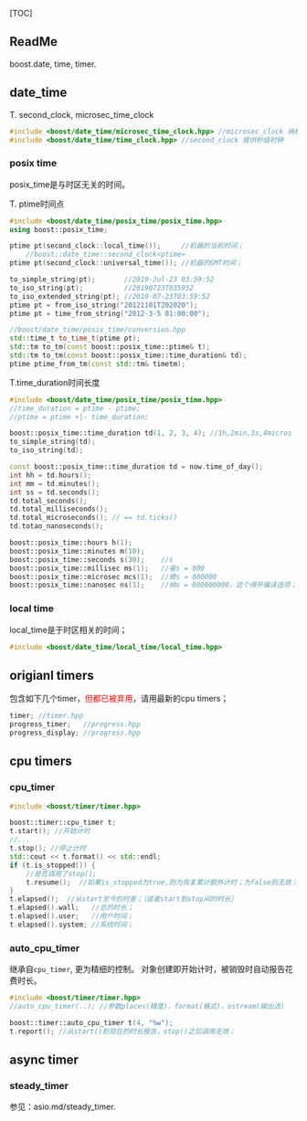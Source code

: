 [TOC]



## ReadMe

boost.date, time, timer.



## date_time

T. second_clock, microsec_time_clock

```cpp
#include <boost/date_time/microsec_time_clock.hpp> //microsec_clock 纳秒级时钟；
#include <boost/date_time/time_clock.hpp> //second_clock 提供秒级时钟
```



### posix time

posix_time是与时区无关的时间。

T. ptime时间点

```cpp
#include <boost/date_time/posix_time/posix_time.hpp>
using boost::posix_time;

ptime pt(second_clock::local_time());     //机器的当前时间；
	//boost::date_time::second_clock<ptime>
ptime pt(second_clock::universal_time()); //机器的GMT时间；

to_simple_string(pt);       //2019-Jul-23 03:59:52
to_iso_string(pt);          //20190723T035952
to_iso_extended_string(pt); //2019-07-23T03:59:52
ptime pt = from_iso_string("20121101T202020");
ptime pt = time_from_string("2012-3-5 01:00:00");

//boost/date_time/posix_time/conversion.hpp
std::time_t to_time_t(ptime pt);
std::tm to_tm(const boost::posix_time::ptime& t);
std::tm to_tm(const boost::posix_time::time_duration& td);
ptime ptime_from_tm(const std::tm& timetm);
```

T.time_duration时间长度

```cpp
#include <boost/date_time/posix_time/posix_time.hpp>
//time_duration = ptime - ptime;
//ptime = ptime +|- time_duration;

boost::posix_time::time_duration td(1, 2, 3, 4); //1h,2min,3s,4micros
to_simple_string(td);
to_iso_string(td);

const boost::posix_time::time_duration td = now.time_of_day();
int hh = td.hours();
int mm = td.minutes();
int ss = td.seconds();
td.total_seconds();
td.total_milliseconds();
td.total_microseconds(); // == td.ticks()
td.totao_nanoseconds();

boost::posix_time::hours h(1);
boost::posix_time::minutes m(10);    
boost::posix_time::seconds s(30);    //s
boost::posix_time::millisec ms(1);   //毫s = 000
boost::posix_time::microsec mcs(1);  //微s = 000000
boost::posix_time::nanosec ns(1);    //纳s = 000000000，这个得开编译选项；
```



### local time

local_time是于时区相关的时间；

```cpp
#include <boost/date_time/local_time/local_time.hpp>
```





## origianl timers

包含如下几个timer，<font color=red>但都已被弃用</font>，请用最新的cpu timers；

```cpp
timer; //timer.hpp
progress_timer;   //progress.hpp
progress_display; //progress.hpp
```



## cpu timers



### cpu_timer

```cpp
#include <boost/timer/timer.hpp>

boost::timer::cpu_timer t;
t.start(); //开始计时
//...
t.stop(); //停止计时
std::cout << t.format() << std::endl;
if (t.is_stopped()) {
    //是否调用了stop();
    t.resume();  //如果is_stopped为true,则为恢复累计额外计时；为false则无效；
}
t.elapsed();  //从start至今的时差；（或者start到stop间的时长）
t.elapsed().wall;   //总的时长；
t.elapsed().user;   //用户时间；
t.elapsed().system; //系统时间；
```



### auto_cpu_timer

继承自`cpu_timer`, 更为精细的控制。
对象创建即开始计时，被销毁时自动报告花费时长。

```cpp
#include <boost/timer/timer.hpp>
//auto_cpu_timer(..); //参数places(精度)，format(格式)，ostream(输出流)

boost::timer::auto_cpu_timer t(4, "%w");
t.report(); //从start()到现在的时长报告，stop()之后调用无效；
```



## async timer

### steady_timer 

参见：asio.md/steady_timer.






